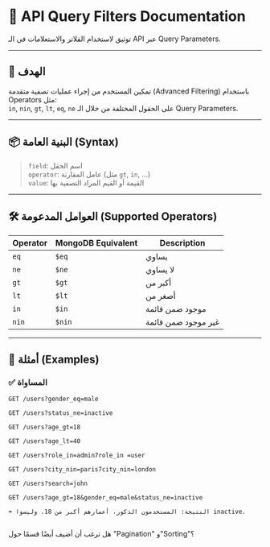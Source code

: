 # 📘 API Query Filters Documentation

توثيق لاستخدام الفلاتر والاستعلامات في الـ API عبر Query Parameters.

---

## 🎯 الهدف

تمكين المستخدم من إجراء عمليات تصفية متقدمة (Advanced Filtering) باستخدام Operators مثل:  
`in`, `nin`, `gt`, `lt`, `eq`, `ne` على الحقول المختلفة من خلال الـ Query Parameters.

---

## 📦 البنية العامة (Syntax)

> `field`: اسم الحقل  
> `operator`: عامل المقارنة (مثل `gt`, `in`, ...)  
> `value`: القيمة أو القيم المراد التصفية بها

---

## 🛠️ العوامل المدعومة (Supported Operators)

| Operator | MongoDB Equivalent | Description         |
| -------- | ------------------ | ------------------- |
| `eq`     | `$eq`              | يساوي               |
| `ne`     | `$ne`              | لا يساوي            |
| `gt`     | `$gt`              | أكبر من             |
| `lt`     | `$lt`              | أصغر من             |
| `in`     | `$in`              | موجود ضمن قائمة     |
| `nin`    | `$nin`             | غير موجود ضمن قائمة |

---

## 🧪 أمثلة (Examples)

### ✅ المساواة

```http
GET /users?gender_eq=male

GET /users?status_ne=inactive

GET /users?age_gt=18

GET /users?age_lt=40

GET /users?role_in=admin7role_in =user

GET /users?city_nin=paris7city_nin=london

GET /users?search=john

GET /users?age_gt=18&gender_eq=male&status_ne=inactive

➡️ النتيجة: المستخدمون الذكور، أعمارهم أكبر من 18، وليسوا inactive.


```

هل ترغب أن أضيف أيضًا قسمًا حول "Pagination" و"Sorting"؟
